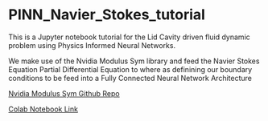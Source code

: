 # PINN_Navier_Stokes_tutorial
This is a Jupyter notebook tutorial for the Lid Cavity driven fluid dynamic problem using Physics Informed Neural Networks.

We make use of the Nvidia Modulus Sym library and feed the Navier Stokes Equation Partial Differential Equation to where as definining our boundary conditions to be feed into a Fully Connected Neural Network Architecture

 [Nvidia Modulus Sym Github Repo](https://github.com/NVIDIA/modulus-sym)

[Colab Notebook Link](https://colab.research.google.com/drive/1L1vXLb4IybxA0gj7rIU_3a4YFTgHxpLu)
